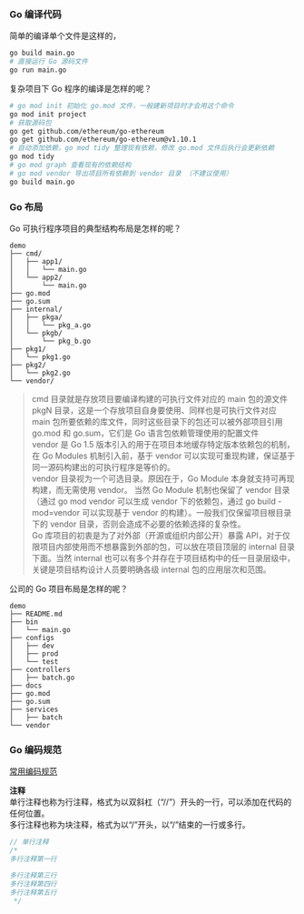 
### Go 编译代码
简单的编译单个文件是这样的，
```bash
go build main.go
# 直接运行 Go 源码文件
go run main.go
```

复杂项目下 Go 程序的编译是怎样的呢？
```bash
# go mod init 初始化 go.mod 文件，一般建新项目时才会用这个命令
go mod init project
# 获取源码包
go get github.com/ethereum/go-ethereum
go get github.com/ethereum/go-ethereum@v1.10.1
# 自动添加依赖，go mod tidy 整理现有依赖，修改 go.mod 文件后执行会更新依赖
go mod tidy
# go mod graph 查看现有的依赖结构
# go mod vendor 导出项目所有依赖到 vendor 目录 （不建议使用）
go build main.go
```

### Go 布局
Go 可执行程序项目的典型结构布局是怎样的呢？
```
demo
├── cmd/
│   ├── app1/
│   │   └── main.go
│   └── app2/
│       └── main.go
├── go.mod
├── go.sum
├── internal/
│   ├── pkga/
│   │   └── pkg_a.go
│   └── pkgb/
│       └── pkg_b.go
├── pkg1/
│   └── pkg1.go
├── pkg2/
│   └── pkg2.go
└── vendor/
```
> cmd 目录就是存放项目要编译构建的可执行文件对应的 main 包的源文件  
> pkgN 目录，这是一个存放项目自身要使用、同样也是可执行文件对应 main 包所要依赖的库文件，同时这些目录下的包还可以被外部项目引用  
> go.mod 和 go.sum，它们是 Go 语言包依赖管理使用的配置文件  
> vendor 是 Go 1.5 版本引入的用于在项目本地缓存特定版本依赖包的机制，在 Go Modules 机制引入前，基于 vendor 可以实现可重现构建，保证基于同一源码构建出的可执行程序是等价的。  
> vendor 目录视为一个可选目录。原因在于，Go Module 本身就支持可再现构建，而无需使用 vendor。 当然 Go Module 机制也保留了 vendor 目录（通过 go mod vendor 可以生成 vendor 下的依赖包，通过 go build -mod=vendor 可以实现基于 vendor 的构建）。一般我们仅保留项目根目录下的 vendor 目录，否则会造成不必要的依赖选择的复杂性。  
> Go 库项目的初衷是为了对外部（开源或组织内部公开）暴露 API，对于仅限项目内部使用而不想暴露到外部的包，可以放在项目顶层的 internal 目录下面。当然 internal 也可以有多个并存在于项目结构中的任一目录层级中，关键是项目结构设计人员要明确各级 internal 包的应用层次和范围。  

公司的 Go 项目布局是怎样的呢？  
```
demo
├── README.md
├── bin
│   └── main.go
├── configs
│   ├── dev
│   ├── prod
│   └── test
├── controllers
│   ├── batch.go
├── docs
├── go.mod
├── go.sum
├── services
│   ├── batch
└── vendor
```

### Go 编码规范
[常用编码规范](https://github.com/kevinyan815/gocookbook/issues/61)  

**注释**  
单行注释也称为行注释，格式为以双斜杠（“//”）开头的一行，可以添加在代码的任何位置。  
多行注释也称为块注释，格式为以“/”开头，以“/”结束的一行或多行。  
```go
// 单行注释
/*
多行注释第一行

多行注释第三行
多行注释第四行
多行注释第五行
 */
```



